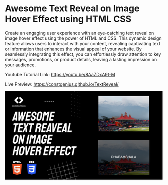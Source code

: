 # Awesome Text Reveal on Image Hover Effect using HTML CSS

Create an engaging user experience with an eye-catching text reveal on image hover effect using the power of HTML and CSS. This dynamic design feature allows users to interact with your content, revealing captivating text or information that enhances the visual appeal of your website. By seamlessly integrating this effect, you can effortlessly draw attention to key messages, promotions, or product details, leaving a lasting impression on your audience.

Youtube Tutorial Link: https://youtu.be/8AaZDxA9t-M

Live Preview: https://constgenius.github.io/TextReveal/

![Text Reveal](images/TextReveal.png)
